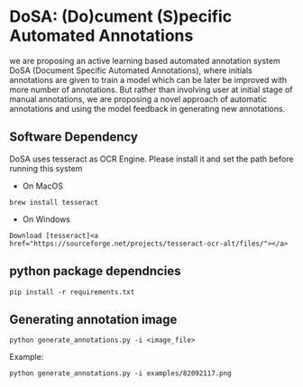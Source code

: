 
# DoSA: (Do)cument (S)pecific Automated Annotations

we are proposing an active learning based automated annotation system DoSA (Document Specific Automated Annotations), where initials annotations are given to train a model which can be later be improved with more number of annotations. But rather than involving user at initial stage of manual annotations, we are proposing a novel approach of automatic annotations and using the model feedback in generating new annotations. 

## Software Dependency

DoSA uses tesseract as OCR Engine. Please install it and set the path before running this system

- On MacOS
```
brew install tesseract
```
- On Windows
```
Download [tesseract]<a href="https://sourceforge.net/projects/tesseract-ocr-alt/files/"></a>

```
## python package dependncies

```
pip install -r requirements.txt
```

## Generating annotation image

```
python generate_annotations.py -i <image_file>
```


Example:

```
python generate_annotations.py -i examples/82092117.png
```
